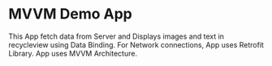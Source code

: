 # MVVM Demo App
This App fetch data from Server and Displays images and text in recycleview
using Data Binding.
For Network connections, App uses Retrofit Library.
App uses MVVM Architecture.